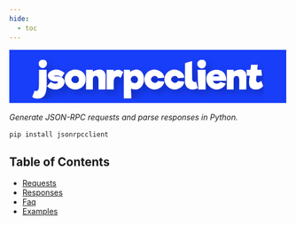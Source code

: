 ```yaml
---
hide:
  - toc
---
```


<style>
.md-content__inner h1:first-of-type {
  display: none;
}
</style>

![jsonrpcclient](images/logo.png)

_Generate JSON-RPC requests and parse responses in Python._

```sh
pip install jsonrpcclient
```

## Table of Contents

- [Requests](requests.md)
- [Responses](responses.md)
- [Faq](faq.md)
- [Examples](examples.md)
